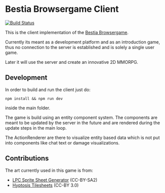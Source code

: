 # Bestia Browsergame Client

[![Build Status](https://travis-ci.org/tfelix/bestia-client.svg?branch=master)](https://travis-ci.org/tfelix/bestia-client)

This is the client implementation of the [Bestia Browsergame](https://bestia-game.net).

Currently its meant as a development platform and as an introduction game, thus no connection to the server is established and is solely a single user game.

Later it will use the server and create an innovative 2D MMORPG.

## Development

In order to build and run the client just do:

```
npm install && npm run dev
```

inside the main folder.

The game is build using an entity component system. The components are meant to be updated by the server in the future and are rendered during the update steps in the main loop.

The ActionRenderer are there to visualize entity based data which is not put into components like chat text or damage visualizations.

## Contributions

The art currently used in this game is from:

* [LPC Sprite Sheet Generator](http://gaurav.munjal.us/Universal-LPC-Spritesheet-Character-Generator/) (CC-BY-SA2)
* [Hyptosis Tilesheets](https://opengameart.org/content/lots-of-hyptosis-tiles-organized) (CC-BY 3.0)
